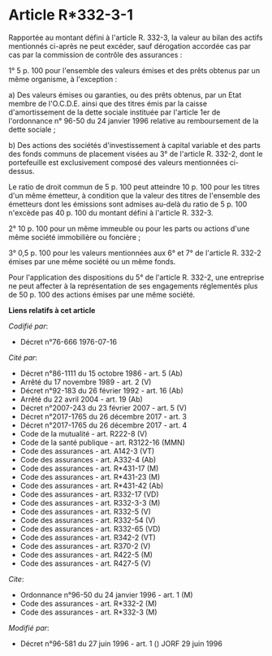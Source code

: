 # Article R*332-3-1

Rapportée au montant défini à l'article R. 332-3, la valeur au bilan des actifs mentionnés ci-après ne peut excéder, sauf
dérogation accordée cas par cas par la commission de contrôle des assurances :

1° 5 p. 100 pour l'ensemble des valeurs émises et des prêts obtenus par un même organisme, à l'exception :

a) Des valeurs émises ou garanties, ou des prêts obtenus, par un Etat membre de l'O.C.D.E. ainsi que des titres émis par la
caisse d'amortissement de la dette sociale instituée par l'article 1er de l'ordonnance n° 96-50 du 24 janvier 1996 relative
au remboursement de la dette sociale ;

b) Des actions des sociétés d'investissement à capital variable et des parts des fonds communs de placement visées au 3° de
l'article R. 332-2, dont le portefeuille est exclusivement composé des valeurs mentionnées ci-dessus.

Le ratio de droit commun de 5 p. 100 peut atteindre 10 p. 100 pour les titres d'un même émetteur, à condition que la valeur
des titres de l'ensemble des émetteurs dont les émissions sont admises au-delà du ratio de 5 p. 100 n'excède pas 40 p. 100 du
montant défini à l'article R. 332-3.

2° 10 p. 100 pour un même immeuble ou pour les parts ou actions d'une même société immobilière ou foncière ;

3° 0,5 p. 100 pour les valeurs mentionnées aux 6° et 7° de l'article R. 332-2 émises par une même société ou un même fonds.

Pour l'application des dispositions du 5° de l'article R. 332-2, une entreprise ne peut affecter à la représentation de ses
engagements réglementés plus de 50 p. 100 des actions émises par une même société.

**Liens relatifs à cet article**

_Codifié par_:

  - Décret n°76-666 1976-07-16

_Cité par_:

  - Décret n°86-1111 du 15 octobre 1986 - art. 5 (Ab)
  - Arrêté du 17 novembre 1989 - art. 2 (V)
  - Décret n°92-183 du 26 février 1992 - art. 16 (Ab)
  - Arrêté du 22 avril 2004 - art. 19 (Ab)
  - Décret n°2007-243 du 23 février 2007 - art. 5 (V)
  - Décret n°2017-1765 du 26 décembre 2017 - art. 3
  - Décret n°2017-1765 du 26 décembre 2017 - art. 4
  - Code de la mutualité - art. R222-8 (V)
  - Code de la santé publique - art. R3122-16 (MMN)
  - Code des assurances - art. A142-3 (VT)
  - Code des assurances - art. A332-4 (Ab)
  - Code des assurances - art. R*431-17 (M)
  - Code des assurances - art. R*431-23 (M)
  - Code des assurances - art. R*431-42 (Ab)
  - Code des assurances - art. R332-17 (VD)
  - Code des assurances - art. R332-3-3 (M)
  - Code des assurances - art. R332-5 (V)
  - Code des assurances - art. R332-54 (V)
  - Code des assurances - art. R332-65 (VD)
  - Code des assurances - art. R342-2 (VT)
  - Code des assurances - art. R370-2 (V)
  - Code des assurances - art. R422-5 (M)
  - Code des assurances - art. R427-5 (V)

_Cite_:

  - Ordonnance n°96-50 du 24 janvier 1996 - art. 1 (M)
  - Code des assurances - art. R*332-2 (M)
  - Code des assurances - art. R*332-3 (M)

_Modifié par_:

  - Décret n°96-581 du 27 juin 1996 - art. 1 () JORF 29 juin 1996

